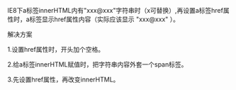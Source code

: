 IE8下a标签innerHTML内有"xxx@xxx"字符串时（x可替换）,再设置a标签href属性时，a标签显示href属性内容（实际应该显示 "xxx@xxx" ）。

解决方案

1.设置href属性时，开头加个空格。

2.给a标签innerHTML赋值时，把字符串内容外套一个span标签。

3.先设置href属性，再改变innerHTML。